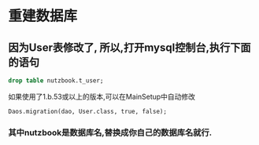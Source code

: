 # 重建数据库

## 因为User表修改了, 所以,打开mysql控制台,执行下面的语句

```sql
drop table nutzbook.t_user;
```

如果使用了1.b.53或以上的版本,可以在MainSetup中自动修改

```
Daos.migration(dao, User.class, true, false);
```

### 其中nutzbook是数据库名,替换成你自己的数据库名就行.